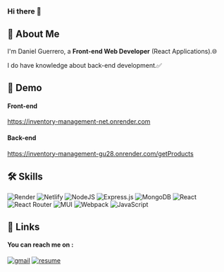 ### Hi there 👋


## 🚀 About Me
I'm Daniel Guerrero, a **Front-end Web Developer** (React Applications).🌐

I do have knowledge about back-end development.✅
## 🚨 Demo
#### Front-end
https://inventory-management-net.onrender.com

#### Back-end
https://inventory-management-gu28.onrender.com/getProducts

## 🛠 Skills
![Render](https://img.shields.io/badge/Render-%46E3B7.svg?style=for-the-badge&logo=render&logoColor=white) 
![Netlify](https://img.shields.io/badge/netlify-%23000000.svg?style=for-the-badge&logo=netlify&logoColor=#00C7B7)
![NodeJS](https://img.shields.io/badge/node.js-6DA55F?style=for-the-badge&logo=node.js&logoColor=white)
![Express.js](https://img.shields.io/badge/express.js-%23404d59.svg?style=for-the-badge&logo=express&logoColor=%2361DAFB)
![MongoDB](https://img.shields.io/badge/MongoDB-%234ea94b.svg?style=for-the-badge&logo=mongodb&logoColor=white)
![React](https://img.shields.io/badge/react-%2320232a.svg?style=for-the-badge&logo=react&logoColor=%2361DAFB)
![React Router](https://img.shields.io/badge/React_Router-CA4245?style=for-the-badge&logo=react-router&logoColor=white)
![MUI](https://img.shields.io/badge/MUI-%230081CB.svg?style=for-the-badge&logo=mui&logoColor=white)
![Webpack](https://img.shields.io/badge/webpack-%238DD6F9.svg?style=for-the-badge&logo=webpack&logoColor=black)
![JavaScript](https://img.shields.io/badge/javascript-%23323330.svg?style=for-the-badge&logo=javascript&logoColor=%23F7DF1E)

## 🔗 Links

#### You can reach me on :
[![gmail](https://img.shields.io/badge/Gmail-D14836?style=for-the-badge&logo=Gmail&logoColor=white)](mailto:danielguerrerodev@gmail.com) [![resume](https://img.shields.io/badge/Resume-4285F4?style=for-the-badge&logo=read-the-docs&logoColor=white)](https://google.com)
